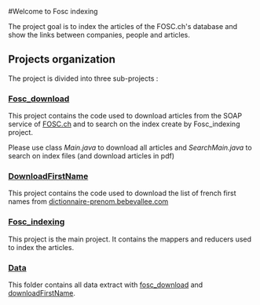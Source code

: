 #Welcome to Fosc indexing

The project goal is to index the articles of the FOSC.ch's database and show the links between companies, people and articles.

## Projects organization

The project is divided into three sub-projects :

### [Fosc_download](https://github.com/yenyen/fosc_indexing/tree/master/fosc_download)

This project contains the code used to download articles from the SOAP service of [FOSC.ch](http://www.fosc.ch) and to search on the index create by Fosc_indexing project.

Please use class *Main.java* to download all articles and *SearchMain.java* to search on index files (and download articles in pdf)

### [DownloadFirstName](https://github.com/yenyen/fosc_indexing/tree/master/DownloadFirstName)

This project contains the code used to download the list of french first names from [dictionnaire-prenom.bebevallee.com](http://dictionnaire-prenom.bebevallee.com)

### [Fosc_indexing](https://github.com/yenyen/fosc_indexing/tree/master/fosc_indexing)

This project is the main project. It contains the mappers and reducers used to index the articles.

### [Data](https://github.com/yenyen/fosc_indexing/tree/master/data)

This folder contains all data extract with [fosc_download](https://github.com/yenyen/fosc_indexing/tree/master/fosc_download) and [downloadFirstName](https://github.com/yenyen/fosc_indexing/tree/master/DownloadFirstName).

